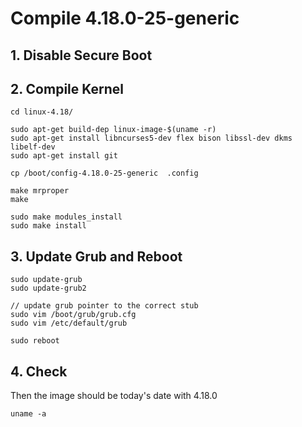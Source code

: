 # Compile 4.18.0-25-generic 


## 1. Disable Secure Boot

## 2. Compile Kernel

```
cd linux-4.18/

sudo apt-get build-dep linux-image-$(uname -r)
sudo apt-get install libncurses5-dev flex bison libssl-dev dkms libelf-dev
sudo apt-get install git

cp /boot/config-4.18.0-25-generic  .config

make mrproper
make

sudo make modules_install
sudo make install
```


## 3. Update Grub and Reboot
```
sudo update-grub
sudo update-grub2

// update grub pointer to the correct stub
sudo vim /boot/grub/grub.cfg 
sudo vim /etc/default/grub

sudo reboot
```


## 4. Check 

Then the image should be today's date with 4.18.0
```
uname -a
```

